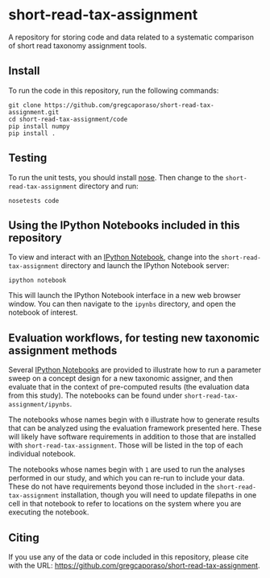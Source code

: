 short-read-tax-assignment
=========================

A repository for storing code and data related to a systematic comparison of
short read taxonomy assignment tools.

Install
-------

To run the code in this repository, run the following commands:

    git clone https://github.com/gregcaporaso/short-read-tax-assignment.git
    cd short-read-tax-assignment/code
    pip install numpy
    pip install .

Testing
-------

To run the unit tests, you should install [nose](http://nose.readthedocs.org/en/latest/). Then change to the ```short-read-tax-assignment``` directory and run:

    nosetests code

Using the IPython Notebooks included in this repository
-------------------------------------------------------

To view and interact with an [IPython Notebook](http://ipython.org/notebook.html), change into the ``short-read-tax-assignment`` directory and launch the IPython Notebook server:

    ipython notebook

This will launch the IPython Notebook interface in a new web browser window. You can then navigate to the ``ipynbs`` directory, and open the notebook of interest.

Evaluation workflows, for testing new taxonomic assignment methods
------------------------------------------------------------------

Several [IPython Notebooks](http://ipython.org/notebook.html) are provided to illustrate how to run a parameter sweep on a concept design for a new taxonomic assigner, and then evaluate that in the context of pre-computed results (the evaluation data from this study). The notebooks can be found under ``short-read-tax-assignment/ipynbs``.

The notebooks whose names begin with ``0`` illustrate how to generate results that can be analyzed using the evaluation framework presented here. These will likely have software requirements in addition to those  that are installed with ``short-read-tax-assignment``. Those will be listed in the top of each individual notebook.

The notebooks whose names begin with ``1`` are used to run the analyses performed in our study, and which you can re-run to include your data. These do not have requirements beyond those included in the ``short-read-tax-assignment`` installation, though you will need to update filepaths in one cell in that notebook to refer to locations on the system where you are executing the notebook.

Citing
------

If you use any of the data or code included in this repository, please cite with the URL: https://github.com/gregcaporaso/short-read-tax-assignment.
